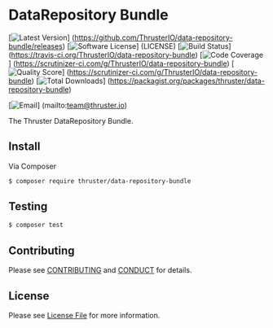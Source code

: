 # DataRepository Bundle

[![Latest Version](https://img.shields.io/github/release/ThrusterIO/data-repository-bundle.svg?style=flat-square)]
(https://github.com/ThrusterIO/data-repository-bundle/releases)
[![Software License](https://img.shields.io/badge/license-MIT-brightgreen.svg?style=flat-square)]
(LICENSE)
[![Build Status](https://img.shields.io/travis/ThrusterIO/data-repository-bundle.svg?style=flat-square)]
(https://travis-ci.org/ThrusterIO/data-repository-bundle)
[![Code Coverage](https://img.shields.io/scrutinizer/coverage/g/ThrusterIO/data-repository-bundle.svg?style=flat-square)]
(https://scrutinizer-ci.com/g/ThrusterIO/data-repository-bundle)
[![Quality Score](https://img.shields.io/scrutinizer/g/ThrusterIO/data-repository-bundle.svg?style=flat-square)]
(https://scrutinizer-ci.com/g/ThrusterIO/data-repository-bundle)
[![Total Downloads](https://img.shields.io/packagist/dt/thruster/data-repository-bundle.svg?style=flat-square)]
(https://packagist.org/packages/thruster/data-repository-bundle)

[![Email](https://img.shields.io/badge/email-team@thruster.io-blue.svg?style=flat-square)]
(mailto:team@thruster.io)

The Thruster DataRepository Bundle.


## Install

Via Composer

``` bash
$ composer require thruster/data-repository-bundle
```


## Testing

``` bash
$ composer test
```


## Contributing

Please see [CONTRIBUTING](CONTRIBUTING.md) and [CONDUCT](CONDUCT.md) for details.


## License

Please see [License File](LICENSE) for more information.
